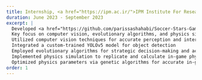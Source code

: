 ```yaml
---
title: Internship, <a href="https://ipm.ac.ir/">IPM Institute For Research in Fundamental Sciences</a>
duration: June 2023 - September 2023
excerpt: |
  Developed <a href="https://github.com/parissashahabi/Soccer-Stars-Game-Bot">an intelligent agent for the game "Soccer Stars"</a> to compete with human players
  Key focus on computer vision, evolutionary algorithms, and physics simulation
  Utilized computer vision techniques for accurate perception and interpretation of game visuals
  Integrated a custom-trained YOLOv5 model for object detection
  Employed evolutionary algorithms for strategic decision-making and action execution
  Implemented physics simulation to replicate and calculate in-game physics interactions
  Optimized physics parameters via genetic algorithms for accurate in-game simulation
order: 1
---
```

